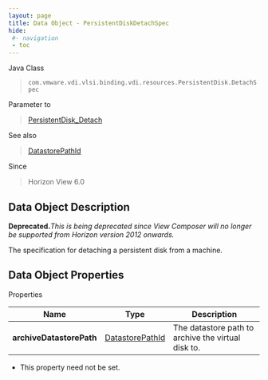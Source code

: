 ```yaml
---
layout: page
title: Data Object - PersistentDiskDetachSpec
hide:
 #- navigation
 - toc
---
```






Java Class  
> `com.vmware.vdi.vlsi.binding.vdi.resources.PersistentDisk.DetachSpec`

Parameter to  
> [PersistentDisk_Detach](vdi.resources.PersistentDisk.md#detach)

See also  
> [DatastorePathId](vdi.entity.DatastorePathId.md)

Since  
> Horizon View 6.0


## Data Object Description 

**Deprecated.**_This is being deprecated since View Composer will no longer be supported from Horizon version 2012 onwards._

The specification for detaching a persistent disk from a machine. 

## Data Object Properties

Properties

Name |  Type |  Description   
---|---|---  
**archiveDatastorePath**| [DatastorePathId](vdi.entity.DatastorePathId.md)|  The datastore path to archive the virtual disk to.   


 * This property need not be set.

  
  

  
